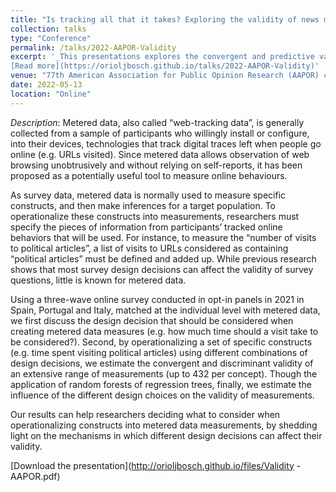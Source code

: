 ```yaml
---
title: "Is tracking all that it takes? Exploring the validity of news media exposure measurements created with metered data"
collection: talks
type: "Conference"
permalink: /talks/2022-AAPOR-Validity
excerpt: '_This presentations explores the convergent and predictive validity of news media exposure measurements created with metered data_ 
[Read more](https://orioljbosch.github.io/talks/2022-AAPOR-Validity)'
venue: "77th American Association for Public Opinion Research (AAPOR) conference"
date: 2022-05-13
location: "Online"
---
```


_Description_: Metered data, also called “web-tracking data”, is generally collected from a sample of participants who willingly install or configure, into their devices, technologies that track digital traces left when people go online (e.g. URLs visited). Since metered data allows observation of web browsing unobtrusively and without relying on self-reports, it has been proposed as a potentially useful tool to measure online behaviours.

As survey data, metered data is normally used to measure specific constructs, and then make inferences for a target population. To operationalize these constructs into measurements, researchers must specify the pieces of information from participants’ tracked online behaviors that will be used. For instance, to measure the “number of visits to political articles”, a list of visits to URLs considered as containing “political articles” must be defined and added up. While previous research shows that most survey design decisions can affect the validity of survey questions, little is known for metered data.

Using a three-wave online survey conducted in opt-in panels in 2021 in Spain, Portugal and Italy, matched at the individual level with metered data, we first discuss the design decision that should be considered when creating metered data measures (e.g. how much time should a visit take to be considered?). Second, by operationalizing a set of specific constructs (e.g. time spent visiting political articles) using different combinations of design decisions, we estimate the convergent and discriminant validity of an extensive range of measurements (up to 432 per concept). Though the application of random forests of regression trees, finally, we estimate the influence of the different design choices on the validity of measurements.

Our results can help researchers deciding what to consider when operationalizing constructs into metered data measurements, by shedding light on the mechanisms in which different design decisions can affect their validity.



[Download the presentation](http://orioljbosch.github.io/files/Validity - AAPOR.pdf)

